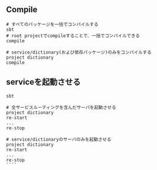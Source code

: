 

Compile
-------

```
# すべてのパッケージを一括でコンパイルする
sbt
# root projectでcompileすることで、一括でコンパイルできる
compile

# service/dictionary(および依存パッケージ)のみをコンパイルする
project dictionary
compile
```

serviceを起動させる
----------------------

``````
sbt

# 全サービスルーティングを含んだサーバを起動させる
project dictionary
re-start
...
re-stop

# service/dictionaryのサーバのみを起動させる
project dictionary
re-start
...
re-stop
````


